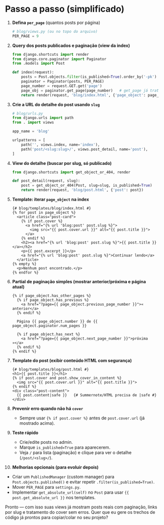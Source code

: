 # Passo a passo (simplificado)

1. **Defina `per_page`** (quantos posts por página)

   ```py
   # blog/views.py (ou no topo do arquivo)
   PER_PAGE = 9
   ```

2. **Query dos posts publicados e paginação (view da index)**

   ```py
   from django.shortcuts import render
   from django.core.paginator import Paginator
   from .models import Post

   def index(request):
       posts = Post.objects.filter(is_published=True).order_by('-pk')
       paginator = Paginator(posts, PER_PAGE)
       page_number = request.GET.get('page')
       page_obj = paginator.get_page(page_number)   # get_page já trata page inválida
       return render(request, 'blog/index.html', {'page_object': page_obj})
   ```

3. **Crie a URL do detalhe do post usando `slug`**

   ```py
   # blog/urls.py
   from django.urls import path
   from . import views

   app_name = 'blog'

   urlpatterns = [
       path('', views.index, name='index'),
       path('post/<slug:slug>/', views.post_detail, name='post'),
   ]
   ```

4. **View do detalhe (buscar por slug, só publicado)**

   ```py
   from django.shortcuts import get_object_or_404, render

   def post_detail(request, slug):
       post = get_object_or_404(Post, slug=slug, is_published=True)
       return render(request, 'blog/post.html', {'post': post})
   ```

5. **Template: iterar `page_object` na index**

   ```django
   {# blog/templates/blog/index.html #}
   {% for post in page_object %}
     <article class="post-card">
       {% if post.cover %}
         <a href="{% url 'blog:post' post.slug %}">
           <img src="{{ post.cover.url }}" alt="{{ post.title }}">
         </a>
       {% endif %}
       <h2><a href="{% url 'blog:post' post.slug %}">{{ post.title }}</a></h2>
       <p>{{ post.excerpt }}</p>
       <a href="{% url 'blog:post' post.slug %}">Continuar lendo</a>
     </article>
   {% empty %}
     <p>Nenhum post encontrado.</p>
   {% endfor %}
   ```

6. **Partial de paginação simples (mostrar anterior/próxima e página atual)**

   ```django
   {% if page_object.has_other_pages %}
     {% if page_object.has_previous %}
       <a href="?page={{ page_object.previous_page_number }}">« anterior</a>
     {% endif %}

     Página {{ page_object.number }} de {{ page_object.paginator.num_pages }}

     {% if page_object.has_next %}
       <a href="?page={{ page_object.next_page_number }}">próxima »</a>
     {% endif %}
   {% endif %}
   ```

7. **Template do post (exibir conteúdo HTML com segurança)**

   ```django
   {# blog/templates/blog/post.html #}
   <h1>{{ post.title }}</h1>
   {% if post.cover and post.show_cover_in_content %}
     <img src="{{ post.cover.url }}" alt="{{ post.title }}">
   {% endif %}
   <div class="post-content">
     {{ post.content|safe }}   {# Summernote/HTML precisa de |safe #}
   </div>
   ```

8. **Prevenir erro quando não há `cover`**

   * Sempre usar `{% if post.cover %}` antes de `post.cover.url` (já mostrado acima).

9. **Teste rápido**

   * Crie/edite posts no admin.
   * Marque `is_published=True` para aparecerem.
   * Veja `/` para lista (paginação) e clique para ver o detalhe (`/post/<slug>/`).

10. **Melhorias opcionais (para evoluir depois)**

* Criar um `PublishedManager` (custom manager) para `Post.objects.published()` e evitar repetir `.filter(is_published=True)`.
* Mover `PER_PAGE` para `settings.py`.
* Implementar `get_absolute_url(self)` no `Post` para usar `{{ post.get_absolute_url }}` nos templates.

Pronto — com isso suas views já mostram posts reais com paginação, links por slug e tratamento do cover sem erros. Quer que eu gere os trechos de código já prontos para copiar/colar no seu projeto?
